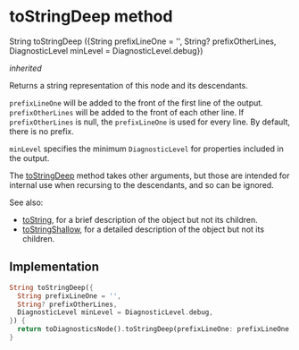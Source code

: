 


# toStringDeep method








String toStringDeep
({String prefixLineOne = '', String? prefixOtherLines, DiagnosticLevel minLevel = DiagnosticLevel.debug})

_<span class="feature">inherited</span>_



<p>Returns a string representation of this node and its descendants.</p>
<p><code>prefixLineOne</code> will be added to the front of the first line of the
output. <code>prefixOtherLines</code> will be added to the front of each other line.
If <code>prefixOtherLines</code> is null, the <code>prefixLineOne</code> is used for every line.
By default, there is no prefix.</p>
<p><code>minLevel</code> specifies the minimum <code>DiagnosticLevel</code> for properties included
in the output.</p>
<p>The <a href="../../zego_uikit_prebuilt_live_audio_room/ZegoInRoomMessageView/toStringDeep.md">toStringDeep</a> method takes other arguments, but those are intended
for internal use when recursing to the descendants, and so can be ignored.</p>
<p>See also:</p>
<ul>
<li><a href="../../zego_uikit_prebuilt_live_audio_room/ZegoInRoomMessageView/toString.md">toString</a>, for a brief description of the object but not its children.</li>
<li><a href="../../zego_uikit_prebuilt_live_audio_room/ZegoInRoomMessageView/toStringShallow.md">toStringShallow</a>, for a detailed description of the object but not its
children.</li>
</ul>



## Implementation

```dart
String toStringDeep({
  String prefixLineOne = '',
  String? prefixOtherLines,
  DiagnosticLevel minLevel = DiagnosticLevel.debug,
}) {
  return toDiagnosticsNode().toStringDeep(prefixLineOne: prefixLineOne, prefixOtherLines: prefixOtherLines, minLevel: minLevel);
}
```







